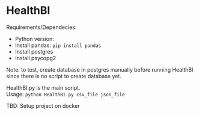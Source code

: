 # HealthBI

Requirements/Dependecies:
- Python version: 
- Install pandas: `pip install pandas`
- Install postgres
- Install psycopg2

Note: to test, create database in postgres manually before running HealthBI since there is no script to create database yet.

HealthBI.py is the main script.
<br>
Usage: `python HealthBI.py csv_file json_file`

TBD: Setup project on docker